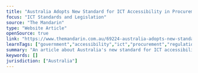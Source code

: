 ```yaml
---
title: "Australia Adopts New Standard for ICT Accessibility in Procurement"
focus: "ICT Standards and Legislation"
source: "The Mandarin"
type: "Website Article"
openSource: true
link: "https://www.themandarin.com.au/69224-australia-adopts-new-standard-for-ict-accessibility-in-procurement/"
learnTags: ["government","accessibility","ict","procurement","regulation"]
summary: "An article about Australia's new standard for ICT accessibility in procurement."
keywords: []
jurisdiction: ["Australia"]
---
```

